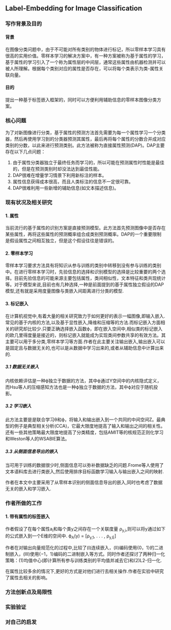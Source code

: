<!-- <script type="text/javascript" src="http://cdn.mathjax.org/mathjax/latest/MathJax.js?config=default"></script> -->

## Label-Embedding for Image Classification

### 写作背景及目的
#### 背景
在图像分类问题中，由于不可能对所有类别的物体进行标记，所以零样本学习具有很高的实用价值。零样本学习的解决方案中，有一种方案被称为基于属性的学习，基于属性的学习引入了一个称为属性层的中间层，通常这些属性由机器检测并可以被人所理解。根据每个类别对应的属性是否存在，可以将每个类表示为类-属性关联向量。

#### 目的
提出一种基于标签嵌入框架的，同时可以方便利用辅助信息的零样本图像分类方案。

### 核心问题

为了对新图像进行分类，基于属性的预测方法首先需要为每一个属性学习一个分类器，然后再使用学习到的分类器预测其属性，最后再将每个属性的分数合并成对应类别的分数，以此来进行预测类别。此方法被称为直接属性预测(DAP)。DAP主要存在以下几点问题：
1. 由于属性分类器独立于最终任务而学习的，所以可能在预测属性时性能是最佳的，但是在预测类别时却没法达到最佳性能。
2. DAP很难在增量学习情景下利用新标注的样本。
3. 属性信息获得成本很高，而且人类标注的信息不一定很可靠。
4. DAP很难利用一些新增的辅助信息(如文本描述信息)。

### 现有状况及相关研究
#### 1. 属性

当前流行的基于属性的识别方案是直接预测模型。此方法首先预测图像中是否存在某些属性，再将这些属性的预测概率组合成类别预测概率。DAP的一个重要限制是假设属性之间相互独立，但是这个假设往往是错误的。

#### 2. 零样本学习

零样本学习要求方法具有将知识从参与训练的类别中转移到没有参与训练的类别中。在进行零样本学习时，先验信息的选择和识别模型的选择是比较重要的两个选择。目前先验信息的可能来源主要包括属性，类间相似性，文本特征和类共现统计等。对于模型来说,目前也有几种选择,一种是前面提到的基于属性独立假设的DAP模型,还有就是采用度量图像与类嵌入间距离进行分类的模型.

#### 3. 标记嵌入

在计算机视觉中,有着大量的相关研究致力于如何更好的表示一幅图像,即输入嵌入.常见的基于内核的方法,以及基于显性嵌入,降维和压缩等的方法.而标记嵌入方面相关的研究却比较少.只要正确选择嵌入函数ϕ，即在嵌入空间中,相似类的标记嵌入的欧几里得度量是接近的，则标记嵌入就能成为实现类间参数共享的有效方法。其主要可以用于多分类,零样本学习等方面.作者在此主要关注输出嵌入,输出嵌入可以是固定且与数据无关的,也可以是从数据中学习出来的,或者从辅助信息中计算出来的.

##### 3.1 数据无关嵌入

内核依赖评估是一种ϕ独立于数据的方法，其中ϕ通过Y空间中的内核隐式定义，而Hsu等人的压缩感知方法也是一种ϕ独立于数据的方法，其中ϕ对应于随机投影。

##### 3.2 学习嵌入

此方法主要是是联合学习θ和ϕ，将输入和输出嵌入到一个共同的中间空间Z。最典型的例子是典型相关分析(CCA)，它最大限度地提高了输入和输出之间的相关性。还有一些其他策略最大限度地提高了分类精度，包括AMIT等的核规范正则化学习和Weston等人的WSABIE算法。

##### 3.3 从侧面信息导出的嵌入

当可用于训练的数据很少时,侧面信息可以弥补数据缺乏的问题.Frome等人使用了文本语料库去进行类嵌入,然后使用排序目标函数学习输入与输出嵌入之间的映射.

作者在本文中主要采用了从零样本识别的侧面信息导出的嵌入,同时也考虑了数据无关的嵌入和学习嵌入.

### 作者所做的工作
#### 1. 带有属性的标签嵌入

作者假设了在每个属性a<sub>i</sub>和每个类y之间存在一个关联度量 ρ<sub>y,i</sub>,则可以将y通过如下的公式嵌入到一个E维的空间中.
ϕ<sub>A</sub>(y) = [ρ<sub>y,1</sub>, . . . , ρ<sub>y,E</sub>]

作者在对输出向量规范化的过程中,比较了(I)连续嵌入，(II)编码使用{0，1}的二进制嵌入，(III)使用{−1，1}编码的二进制嵌入等方式。同时作者还探讨了两种归一化策略：(1)均值中心(即计算所有参与训练类别的平均值并减去它)和(2)L2-归一化.

在属性比较多余的情况下,更好的方式是对他们进行去相关操作.作者在实验中研究了属性去相关的影响。
### 方法创新点及局限性

### 实验验证

### 对自己的启发